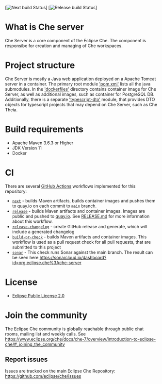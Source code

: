[![Next build Status](https://github.com/eclipse-che/che-theia/actions/workflows/next-build.yml/badge.svg)]
[![Release build Status](https://github.com/eclipse-che/che-theia/actions/workflows/release.yml/badge.svg)]

# What is Che server
Che Server is a core component of the Eclipse Che. The component is responsibe for creation and managing of Che workspaces.

# Project structure
Che Server is mostly a Java web application deployed on a Apache Tomcat server in a container. The primary root module ['pom.xml'](https://github.com/eclipse-che/che-server/tree/main/pom.xml) lists all the java submodules. In the ['dockerfiles'](https://github.com/eclipse-che/che-server/tree/main/dockerfiles) directory contains container image for Che Server, as well as additional images, such as container for PostgreSQL DB. Additionally, there is a separate ['typescript-dto'](https://github.com/eclipse-che/che-server/tree/main/typescript-dto) module, that provides DTO objects for typescript projects that may depend on Che Server, such as Che Theia.

# Build requirements
- Apache Maven 3.6.3 or Higher
- JDK Version 11
- Docker 

# CI
There are several [GitHub Actions](https://github.com/eclipse-che/che-server/actions) workflows implemented for this repository:

- [`next`](https://github.com/eclipse-che/che-server/actions/workflows/next-build.yml) - builds Maven artifacts, builds container images and pushes them to [quay.io](https://quay.io/organization/eclipse) on each commit to [`main`](https://github.com/eclipse-che/che-server/tree/main) branch.
- [`release`](https://github.com/eclipse-che/che-server/actions/workflows/release.yml) - builds Maven artifacts and container images. Images are public and pushed to [quay.io](https://quay.io/organization/eclipse). See [RELEASE.md](https://github.com/eclipse-che/che-server/blob/master/RELEASE.md) for more information about this workflow.
- [`release-changelog`](https://github.com/eclipse-che/che-server/actions/workflows/release-changelog.yml) - create GitHub release and generate, which will include a generated changelog
- [`build-pr-check`](https://github.com/eclipse-che/che-server/actions/workflows/build-pr-check.yml) - builds Maven artifacts and container images. This workflow is used as a pull request check for all pull requests, that are submitted to this project 
- [`sonar`](https://github.com/eclipse-che/che-server/actions/workflows/sonar.yml) - This check runs Sonar against the main branch. The result can be seen here https://sonarcloud.io/dashboard?id=org.eclipse.che%3Ache-server
# License

- [Eclipse Public License 2.0](LICENSE)

# Join the community

The Eclipse Che community is globally reachable through public chat rooms, mailing list and weekly calls.
See https://www.eclipse.org/che/docs/che-7/overview/introduction-to-eclipse-che/#_joining_the_community

## Report issues

Issues are tracked on the main Eclipse Che Repository: https://github.com/eclipse/che/issues